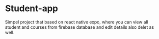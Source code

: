 # Student-app
Simpel project that based on react native expo, where you can view all student and courses from firebase database and edit details also delet as well. 
